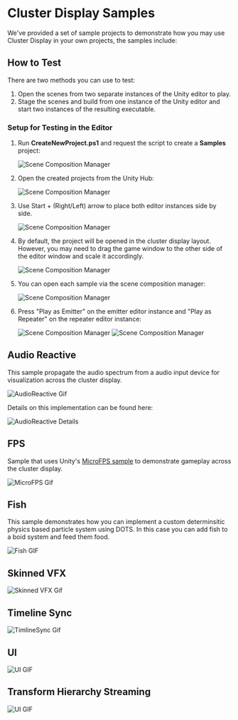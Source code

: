 # Cluster Display Samples
We've provided a set of sample projects to demonstrate how you may use Cluster Display in your own projects, the samples include:

## How to Test
There are two methods you can use to test:
1. Open the scenes from two separate instances of the Unity editor to play.
2. Stage the scenes and build from one instance of the Unity editor and start two instances of the resulting executable.

### Setup for Testing in the Editor
1. Run **CreateNewProject.ps1** and request the script to create a **Samples** project:

    ![Scene Composition Manager](images/create-samples-project.png)

2. Open the created projects from the Unity Hub:

    ![Scene Composition Manager](images/samples-open-hub.png)

3. Use Start + (Right/Left) arrow to place both editor instances side by side.

    ![Scene Composition Manager](images/cluster-display-layout-0.gif)

4. By default, the project will be opened in the cluster display layout. However, you may need to drag the game window to the other side of the editor window and scale it accordingly.

    ![Scene Composition Manager](images/cluster-display-layout-1.gif)

5. You can open each sample via the scene composition manager:

    ![Scene Composition Manager](images/scene-composition-manager.png)

6. Press "Play as Emitter" on the emitter editor instance and "Play as Repeater" on the repeater editor instance:

    ![Scene Composition Manager](images/samples-test-play-0.png)
    ![Scene Composition Manager](images/samples-test-play-1.png)

## Audio Reactive
This sample propagate the audio spectrum from a audio input device for visualization across the cluster display.

![AudioReactive Gif](images/audioreactive-sample.gif)

Details on this implementation can be found here:

![AudioReactive Details](images/audioreactive-sample-details.png)

## FPS
Sample that uses Unity's [MicroFPS sample](https://learn.unity.com/project/fps-template) to demonstrate gameplay across the cluster display.

![MicroFPS Gif](images/microfps-sample.gif)

## Fish
This sample demonstrates how you can implement a custom determinsitic physics based particle system using DOTS. In this case you can add fish to a boid system and feed them food.

![Fish GIF](images/fish-sample.gif)

## Skinned VFX

![Skinned VFX Gif](images/skinnedvfx-sample.gif)

## Timeline Sync

![TimlineSync Gif](images/timelinesync-sample.gif)

## UI

![UI GIF](images/ui-sample.gif)

## Transform Hierarchy Streaming

![UI GIF](images/transformhierarchystreaming-sample.gif)
